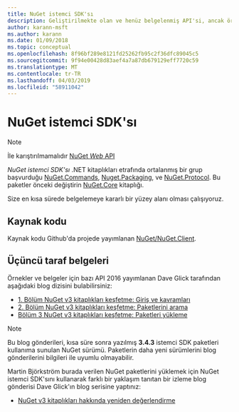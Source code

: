 ```yaml
---
title: NuGet istemci SDK'sı
description: Geliştirilmekte olan ve henüz belgelenmiş API'si, ancak örnekler Dave Glick'ın blogunda kullanılabilir.
author: karann-msft
ms.author: karann
ms.date: 01/09/2018
ms.topic: conceptual
ms.openlocfilehash: 8f96bf289e8121fd25262fb95c2f36dfc89045c5
ms.sourcegitcommit: 9f94e00428d83aef4a7a87db679129eff7720c59
ms.translationtype: MT
ms.contentlocale: tr-TR
ms.lasthandoff: 04/03/2019
ms.locfileid: "58911042"
---
```

# <a name="nuget-client-sdk"></a>NuGet istemci SDK'sı

> [!Note]
> İle karıştırılmamalıdır [NuGet *Web* API](https://docs.microsoft.com/en-us/nuget/api/overview)

*NuGet istemci SDK'sı* .NET kitaplıkları etrafında ortalanmış bir grup başvurduğu [NuGet.Commands](https://www.nuget.org/packages/NuGet.Commands), [Nuget.Packaging](https://www.nuget.org/packages/NuGet.Packaging), ve [NuGet.Protocol](https://www.nuget.org/packages/NuGet.Protocol). Bu paketler önceki değiştirin [NuGet.Core](https://www.nuget.org/packages/NuGet.Core/) kitaplığı.

Size en kısa sürede belgelemeye kararlı bir yüzey alanı olması çalışıyoruz.

## <a name="source-code"></a>Kaynak kodu

Kaynak kodu Github'da projede yayımlanan [NuGet/NuGet.Client](https://github.com/NuGet/NuGet.Client).

## <a name="third-party-documentation"></a>Üçüncü taraf belgeleri

Örnekler ve belgeler için bazı API 2016 yayımlanan Dave Glick tarafından aşağıdaki blog dizisini bulabilirsiniz:

- [1. Bölüm NuGet v3 kitaplıkları keşfetme: Giriş ve kavramları](http://daveaglick.com/posts/exploring-the-nuget-v3-libraries-part-1)
- [2. Bölüm NuGet v3 kitaplıkları keşfetme: Paketlerini arama](http://daveaglick.com/posts/exploring-the-nuget-v3-libraries-part-2)
- [Bölüm 3 NuGet v3 kitaplıkları keşfetme: Paketleri yükleme](http://daveaglick.com/posts/exploring-the-nuget-v3-libraries-part-3)

> [!Note]
> Bu blog gönderileri, kısa süre sonra yazılmış **3.4.3** istemci SDK paketleri kullanıma sunulan NuGet sürümü.
> Paketlerin daha yeni sürümlerini blog gönderilerini bilgileri ile uyumlu olmayabilir.

Martin Björkström burada verilen NuGet paketlerini yüklemek için NuGet istemci SDK'sını kullanarak farklı bir yaklaşım tanıtan bir izleme blog gönderisi Dave Glick'ın blog serisine yaptınız:

- [NuGet v3 kitaplıkları hakkında yeniden değerlendirme](https://martinbjorkstrom.com/posts/2018-09-19-revisiting-nuget-client-libraries)
